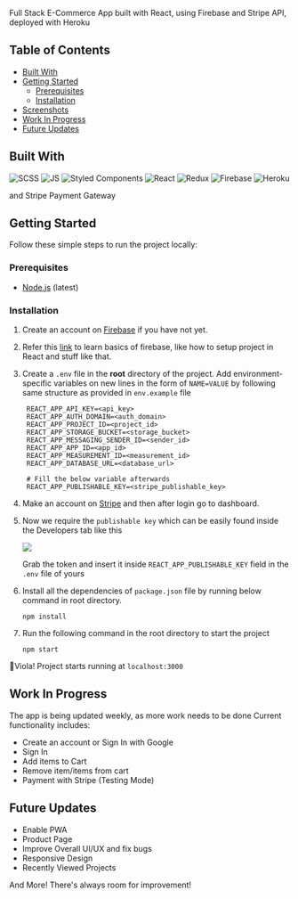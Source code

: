 
Full Stack E-Commerce App built with React, using Firebase and Stripe API, deployed with Heroku

## Table of Contents

* [Built With](#built-with)
* [Getting Started](#getting-started)
  * [Prerequisites](#prerequisites)
  * [Installation](#installation)
* [Screenshots](#screenshots)
* [Work In Progress](#work-in-progress)
* [Future Updates](#future-updates)

## Built With

<p float = "left">

<img alt="SCSS" src="https://img.shields.io/badge/Sass-CC6699?style=for-the-badge&logo=sass&logoColor=white" />

<img alt="JS" src="https://img.shields.io/badge/-JavaScript-F7DF1E?style=flat-square&logo=javascript&logoColor=black">

<img alt="Styled Components" src="https://img.shields.io/badge/styled--components-DB7093?style=for-the-badge&logo=styled-components&logoColor=white" />

<img alt="React" src="https://img.shields.io/badge/-React-61DAFB?style=flat-square&logo=react&logoColor=white" />

<img alt="Redux" src="https://img.shields.io/badge/Redux-593D88?style=for-the-badge&logo=redux&logoColor=white" />

<img alt="Firebase" src="https://img.shields.io/badge/firebase-ffca28?style=for-the-badge&logo=firebase&logoColor=black" />

<img alt="Heroku" src="https://img.shields.io/badge/-Heroku-430098?style=flat-square&logo=heroku&logoColor=white" />
  
and Stripe Payment Gateway

</p>

## Getting Started

Follow these simple steps to run the project locally:

### Prerequisites

- [Node.js](https://nodejs.org/en/) (latest)

### Installation

1. Create an account on [Firebase](https://firebase.google.com/) if you have not yet.
2. Refer this [link](https://www.youtube.com/watch?v=PKwu15ldZ7k) to learn basics of firebase, like how to setup project in React and stuff like that.
3. Create a `.env` file in the <b>root</b> directory of the project. Add environment-specific variables on new lines in the form of `NAME=VALUE` by following same structure as provided in `env.example` file

   ```dosini
    REACT_APP_API_KEY=<api_key>
    REACT_APP_AUTH_DOMAIN=<auth_domain>
    REACT_APP_PROJECT_ID=<project_id>
    REACT_APP_STORAGE_BUCKET=<storage_bucket>
    REACT_APP_MESSAGING_SENDER_ID=<sender_id>
    REACT_APP_APP_ID=<app_id>
    REACT_APP_MEASUREMENT_ID=<measurement_id>
    REACT_APP_DATABASE_URL=<database_url>
    
    # Fill the below variable afterwards
    REACT_APP_PUBLISHABLE_KEY=<stripe_publishable_key>
   ```
   
4. Make an account on [Stripe](https://stripe.com/en-in) and then after login go to dashboard.
5. Now we require the `publishable key` which can be easily found inside the Developers tab like this

   <img src="https://user-images.githubusercontent.com/60403638/120120836-a79d0f80-c1bd-11eb-887b-8bbd29c979a5.jpg"/>
   
   Grab the token and insert it inside `REACT_APP_PUBLISHABLE_KEY` field in the `.env` file of yours

6. Install all the dependencies of `package.json` file by running below command in root directory.

   ```
   npm install
   ```
   
7. Run the following command in the root directory to start the project

   ```
   npm start
   ```
   
🥳Viola! Project starts running at `localhost:3000`




## Work In Progress
The app is being  updated weekly, as more work needs to be done
Current functionality includes:
* Create an account or Sign In with Google
* Sign In
* Add items to Cart
* Remove item/items from cart
* Payment with Stripe (Testing Mode)

## Future Updates
* Enable PWA
* Product Page
* Improve Overall UI/UX and fix bugs
* Responsive Design
* Recently Viewed Projects

And More! There's always room for improvement!
